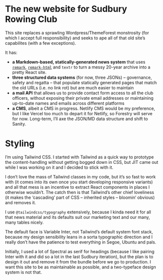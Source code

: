 # The new website for Sudbury Rowing Club

This site replaces a sprawling Wordpress/ThemeForest monstrosity (for which I accept full responsibility) and seeks to ape all of that old site’s capabilites (with a few exceptions). 

It has:

- **a Markdown-based, statically-generated news system** that uses [`remark`](https://github.com/remarkjs/remark), [`remark-html`](https://github.com/remarkjs/remark-html) and `textr` to turn a messy 20-year archive into a pretty React site. 
- **three structured data systems** (for now, three JSONs) – governance, safety and regatta – that populate statically generated pages that match the old URLs (i.e. no link rot) but are much easier to maintain
- **a mail API** that allows us to provide contact form access to all the club officers, without exposing their private email addresses or maintaining up-to-date names and emails across different platforms
- **a CMS**, albeit a CMS in progress. Netlify CMS would be my preference, but I like Vercel too much to depart it for Netlify, so Forestry will serve for now. Long-term, I’ll axe the JSON/MD data structure and shift to Sanity.

# Styling

I’m using Tailwind CSS. I started with Tailwind as a quick way to prototype the content-handling without getting bogged down in CSS, but JIT came out while I was working on it and I decided to stick with it. 

I don’t love the mass of Tailwind classes in my code, but it’s so fast to work with (it comes into its own once you start developing responsive variants) and all that mess is an incentive to extract React components in places I otherwise wouldn’t. The catch then is that Tailwind’s other chief loveliness (it makes the ‘cascading’ part of CSS – inherited styles – bloomin‘ obvious) and removes it. 

I use `@tailwindcss/typography` extensively, because I kinda need it for all that news material and its defaults suit our marketing text and our many, many tables nicely.

The default face is Variable Inter, not Tailwind’s default system font stack, because my design sensibility leans in a sorta typographic direction and I really don’t have the patience to test everything in Segoe, Ubuntu and pals. 

Initially, I used a lot of Spectral as serif for headings (because I like pairing Inter with it and did so a lot in the last Sudbury iteration), but the plan is to design it out and remove it from the bundle before we go to production. I want this site to be as maintainable as possible, and a two-typeface design system is not that. 